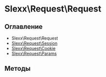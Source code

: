 # Slexx\Request\Request

## Оглавление

* Slexx\Request\Request
* [Slexx\Request\Session](https://github.com/slexx1234/request/blob/master/docs/Session.md)
* [Slexx\Request\Cookie](https://github.com/slexx1234/request/blob/master/docs/Cookie.md)
* [Slexx\Request\Params](https://github.com/slexx1234/request/blob/master/docs/Params.md)

## Методы

